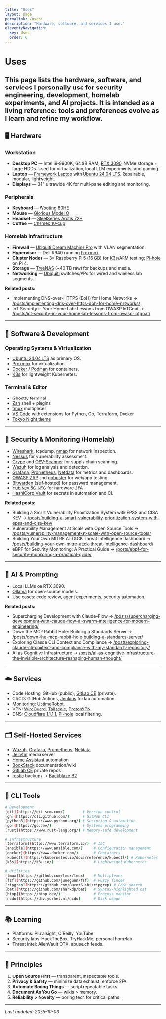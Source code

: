 ```yaml
---
title: "Uses"
layout: page
permalink: /uses/
description: "Hardware, software, and services I use."
eleventyNavigation:
  key: Uses
  order: 6
---
```


# Uses

This page lists the **hardware, software, and services** I personally use for security engineering, development, homelab experiments, and AI projects. It is intended as a living reference: tools and preferences evolve as I learn and refine my workflow.
---

## 🖥️ Hardware

### Workstation

* **Desktop PC** — Intel i9‑9900K, 64 GB RAM, [RTX 3090](https://www.nvidia.com/en-us/geforce/graphics-cards/30-series/rtx-3090/), NVMe storage + large HDDs. Used for virtualization, local LLM experiments, and gaming.
* **Laptop** — [Framework Laptop](https://frame.work/) with [Ubuntu 24.04 LTS](https://ubuntu.com/). Repairable, modular, lightweight.
* **Displays** — 34" ultrawide 4K for multi‑pane editing and monitoring.

### Peripherals

* **Keyboard** — [Wooting 80HE](https://wooting.io/wooting-80he)
* **Mouse** — [Glorious Model O](https://www.gloriousgaming.com/collections/model-o-mice)
* **Headset** — [SteelSeries Arctis 7X+](https://steelseries.com/gaming-headsets/arctis-7)
* **Coffee** — [Chemex 10‑cup](https://chemexcoffeemaker.com/products/ten-cup-classic-chemex)

### Homelab Infrastructure

* **Firewall** — [Ubiquiti Dream Machine Pro](https://ui.com/consoles/dream-machine-pro) with VLAN segmentation.
* **Hypervisor** — Dell R940 running [Proxmox](https://www.proxmox.com/).
* **Cluster Nodes** — 3× Raspberry Pi 5 (16 GB) for [K3s](https://k3s.io/)/ARM testing; [Pi‑hole](https://pi-hole.net/) on Pi 4.
* **Storage** — [TrueNAS](https://www.truenas.com/) (~40 TB raw) for backups and media.
* **Networking** — [Ubiquiti](https://ui.com/) switches/APs for wired and wireless lab segments.

**Related posts:**

* Implementing DNS-over-HTTPS (DoH) for Home Networks → [/posts/implementing-dns-over-https-doh-for-home-networks/](/posts/implementing-dns-over-https-doh-for-home-networks/)
* IoT Security in Your Home Lab: Lessons from OWASP IoTGoat → [/posts/iot-security-in-your-home-lab-lessons-from-owasp-iotgoat/](/posts/iot-security-in-your-home-lab-lessons-from-owasp-iotgoat/)

---

## 🧰 Software & Development

### Operating Systems & Virtualization

* [Ubuntu 24.04 LTS](https://ubuntu.com/) as primary OS.
* [Proxmox](https://www.proxmox.com/) for virtualization.
* [Docker](https://www.docker.com/) / [Podman](https://podman.io/) for containers.
* [K3s](https://k3s.io/) for lightweight Kubernetes.

### Terminal & Editor

* [Ghostty](https://github.com/ghostty-org/ghostty) terminal
* [Zsh](https://www.zsh.org/) shell + plugins
* [tmux](https://github.com/tmux/tmux) multiplexer
* [VS Code](https://code.visualstudio.com/) with extensions for Python, Go, Terraform, Docker
* [Tokyo Night theme](https://github.com/enkia/tokyo-night-vscode-theme)

---

## 🔐 Security & Monitoring (Homelab)

* [Wireshark](https://www.wireshark.org/), tcpdump, [nmap](https://nmap.org/) for network inspection.
* [Nessus](https://www.tenable.com/products/nessus) for vulnerability assessment.
* [Grype](https://github.com/anchore/grype) and [OSV-Scanner](https://github.com/google/osv-scanner) for supply chain scanning.
* [Wazuh](https://wazuh.com/) for log analysis and detection.
* [Grafana](https://grafana.com/), [Prometheus](https://prometheus.io/), [Netdata](https://www.netdata.cloud/) for metrics and dashboards.
* [OWASP ZAP](https://www.zaproxy.org/) and [gobuster](https://github.com/OJ/gobuster) for web/app testing.
* [Bitwarden](https://bitwarden.com/) (self‑hosted) for password management.
* [YubiKey 5C NFC](https://www.yubico.com/products/yubikey-5c-nfc/) for hardware 2FA.
* [HashiCorp Vault](https://www.vaultproject.io/) for secrets in automation and CI.

**Related posts:**

* Building a Smart Vulnerability Prioritization System with EPSS and CISA KEV → [/posts/building-a-smart-vulnerability-prioritization-system-with-epss-and-cisa-kev/](/posts/building-a-smart-vulnerability-prioritization-system-with-epss-and-cisa-kev/)
* Vulnerability Management at Scale with Open Source Tools → [/posts/vulnerability-management-at-scale-with-open-source-tools/](/posts/vulnerability-management-at-scale-with-open-source-tools/)
* Building Your Own MITRE ATT&CK Threat Intelligence Dashboard → [/posts/building-your-own-mitre-attck-threat-intelligence-dashboard/](/posts/building-your-own-mitre-attck-threat-intelligence-dashboard/)
* eBPF for Security Monitoring: A Practical Guide → [/posts/ebpf-for-security-monitoring-a-practical-guide/](/posts/ebpf-for-security-monitoring-a-practical-guide/)

---

## 🤖 AI & Prompting

* Local LLMs on RTX 3090.
* [Ollama](https://ollama.com/) for open‑source models.
* Use cases: code review, agent experiments, security automation.

**Related posts:**

* Supercharging Development with Claude-Flow → [/posts/supercharging-development-with-claude-flow-ai-swarm-intelligence-for-modern-engineering/](/posts/supercharging-development-with-claude-flow-ai-swarm-intelligence-for-modern-engineering/)
* Down the MCP Rabbit Hole: Building a Standards Server → [/posts/down-the-mcp-rabbit-hole-building-a-standards-server/](/posts/down-the-mcp-rabbit-hole-building-a-standards-server/)
* Exploring Claude CLI Context and Compliance → [/posts/exploring-claude-cli-context-and-compliance-with-my-standards-repository/](/posts/exploring-claude-cli-context-and-compliance-with-my-standards-repository/)
* AI as Cognitive Infrastructure → [/posts/ai-as-cognitive-infrastructure-the-invisible-architecture-reshaping-human-thought/](/posts/ai-as-cognitive-infrastructure-the-invisible-architecture-reshaping-human-thought/)

---

## ☁️ Services

* Code Hosting: GitHub (public), [GitLab CE](https://about.gitlab.com/install/) (private).
* CI/CD: GitHub Actions, [Jenkins](https://www.jenkins.io/) for lab automation.
* Monitoring: [UptimeRobot](https://uptimerobot.com/).
* VPN: [WireGuard](https://www.wireguard.com/), [Tailscale](https://tailscale.com/), [ProtonVPN](https://protonvpn.com/).
* DNS: [Cloudflare 1.1.1.1](https://1.1.1.1/), [Pi-hole](https://pi-hole.net/) local filtering.

---

## 🗂️ Self‑Hosted Services

* [Wazuh](https://wazuh.com/), [Grafana](https://grafana.com/), [Prometheus](https://prometheus.io/), [Netdata](https://www.netdata.cloud/)
* [Jellyfin](https://jellyfin.org/) media server
* [Home Assistant](https://www.home-assistant.io/) automation
* [BookStack](https://www.bookstackapp.com/) documentation/wiki
* [GitLab CE](https://about.gitlab.com/install/) private repos
* [restic](https://restic.net/) backups → [Backblaze B2](https://www.backblaze.com/b2/cloud-storage.html)

---

## 🧪 CLI Tools

```bash
# Development
[git](https://git-scm.com/)        # Version control
[gh](https://cli.github.com/)      # GitHub CLI
[python3](https://www.python.org/) # Scripting & automation
[go](https://go.dev/)              # Systems programming
[rust](https://www.rust-lang.org/) # Memory‑safe development

# Infrastructure
[terraform](https://www.terraform.io/)  # IaC
[ansible](https://www.ansible.com/)     # Configuration management
[docker](https://www.docker.com/)       # Containers
[kubectl](https://kubernetes.io/docs/reference/kubectl/) # Kubernetes
[k3s](https://k3s.io/)                  # Lightweight Kubernetes

# Utilities
[tmux](https://github.com/tmux/tmux)    # Multiplexer
[fzf](https://github.com/junegunn/fzf)  # Fuzzy finder
[ripgrep](https://github.com/BurntSushi/ripgrep) # Code search
[bat](https://github.com/sharkdp/bat)   # Syntax‑highlighted cat
[htop](https://htop.dev/)               # Process monitor
[ncdu](https://dev.yorhel.nl/ncdu)      # Disk usage
```

---

## 📚 Learning

* Platforms: Pluralsight, O’Reilly, YouTube.
* Security labs: HackTheBox, TryHackMe, personal homelab.
* Threat intel: AlienVault OTX, abuse.ch feeds.

---

## 🧭 Principles

1. **Open Source First** — transparent, inspectable tools.
2. **Privacy & Safety** — minimize data exhaust; enforce 2FA.
3. **Automate Boring Things** — script repeatable tasks.
4. **Document As You Go** — wikis > memory.
5. **Reliability > Novelty** — boring tech for critical paths.

---

*Last updated: 2025-10-03*
